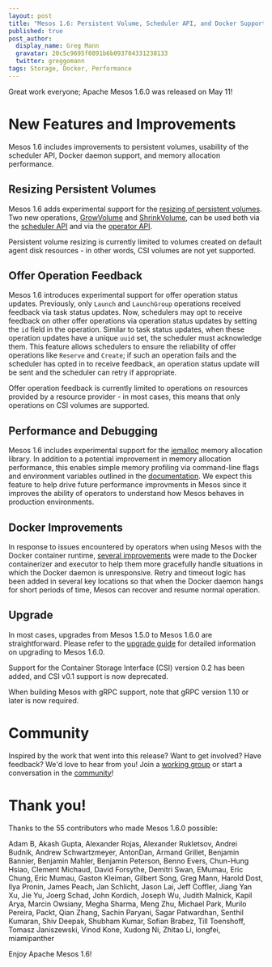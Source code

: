 ```yaml
---
layout: post
title: "Mesos 1.6: Persistent Volume, Scheduler API, and Docker Support Improvements"
published: true
post_author:
  display_name: Greg Mann
  gravatar: 20c5c9695f0891b6b093704331238133
  twitter: greggomann
tags: Storage, Docker, Performance
---
```


Great work everyone; Apache Mesos 1.6.0 was released on May 11!

# New Features and Improvements

Mesos 1.6 includes improvements to persistent volumes, usability of the scheduler API, Docker daemon support, and memory allocation performance.

## Resizing Persistent Volumes

Mesos 1.6 adds experimental support for the [resizing of persistent volumes](http://mesos.apache.org/documentation/latest/persistent-volume/). Two new operations, [GrowVolume](http://mesos.apache.org/documentation/latest/persistent-volume/#offer-operation-growvolume) and [ShrinkVolume](http://mesos.apache.org/documentation/latest/persistent-volume/#offer-operation-shrinkvolume), can be used both via the [scheduler API](http://mesos.apache.org/documentation/latest/scheduler-http-api/#accept) and via the [operator API](http://mesos.apache.org/documentation/latest/operator-http-api/#grow_volume).

Persistent volume resizing is currently limited to volumes created on default agent disk resources - in other words, CSI volumes are not yet supported.

## Offer Operation Feedback

Mesos 1.6 introduces experimental support for offer operation status updates. Previously, only `Launch` and `LaunchGroup` operations received feedback via task status updates. Now, schedulers may opt to receive feedback on other offer operations via operation status updates by setting the `id` field in the operation. Similar to task status updates, when these operation updates have a unique `uuid` set, the scheduler must acknowledge them. This feature allows schedulers to ensure the reliability of offer operations like `Reserve` and `Create`; if such an operation fails and the scheduler has opted in to receive feedback, an operation status update will be sent and the scheduler can retry if appropriate.

Offer operation feedback is currently limited to operations on resources provided by a resource provider - in most cases, this means that only operations on CSI volumes are supported.

## Performance and Debugging

Mesos 1.6 includes experimental support for the [jemalloc](http://jemalloc.net) memory allocation library. In addition to a potential improvement in memory allocation performance, this enables simple memory profiling via command-line flags and environment variables outlined in the [documentation](http://mesos.apache.org/documentation/latest/memory-profiling/). We expect this feature to help drive future performance improvments in Mesos since it improves the ability of operators to understand how Mesos behaves in production environments.

## Docker Improvements

In response to issues encountered by operators when using Mesos with the Docker container runtime, [several improvements](https://issues.apache.org/jira/browse/MESOS-8572) were made to the Docker containerizer and executor to help them more gracefully handle situations in which the Docker daemon is unresponsive. Retry and timeout logic has been added in several key locations so that when the Docker daemon hangs for short periods of time, Mesos can recover and resume normal operation.

## Upgrade

In most cases, upgrades from Mesos 1.5.0 to Mesos 1.6.0 are straightforward. Please refer to the [upgrade guide](http://mesos.apache.org/documentation/latest/upgrades/) for detailed information on upgrading to Mesos 1.6.0.

Support for the Container Storage Interface (CSI) version 0.2 has been added, and CSI v0.1 support is now deprecated.

When building Mesos with gRPC support, note that gRPC version 1.10 or later is now required.

# Community

Inspired by the work that went into this release? Want to get involved? Have feedback? We'd love to hear from you! Join a [working group](http://mesos.apache.org/documentation/latest/working-groups/) or start a conversation in the [community](http://mesos.apache.org/community/)!

# Thank you!

Thanks to the 55 contributors who made Mesos 1.6.0 possible:

Adam B, Akash Gupta, Alexander Rojas, Alexander Rukletsov, Andrei Budnik, Andrew Schwartzmeyer, AntonDan, Armand Grillet, Benjamin Bannier, Benjamin Mahler, Benjamin Peterson, Benno Evers, Chun-Hung Hsiao, Clement Michaud, David Forsythe, Demitri Swan, EMumau, Eric Chung, Eric Mumau, Gaston Kleiman, Gilbert Song, Greg Mann, Harold Dost, Ilya Pronin, James Peach, Jan Schlicht, Jason Lai, Jeff Coffler, Jiang Yan Xu, Jie Yu, Joerg Schad, John Kordich, Joseph Wu, Judith Malnick, Kapil Arya, Marcin Owsiany, Megha Sharma, Meng Zhu, Michael Park, Murilo Pereira, Packt, Qian Zhang, Sachin Paryani, Sagar Patwardhan, Senthil Kumaran, Shiv Deepak, Shubham Kumar, Sofian Brabez, Till Toenshoff, Tomasz Janiszewski, Vinod Kone, Xudong Ni, Zhitao Li, longfei, miamipanther

Enjoy Apache Mesos 1.6!
